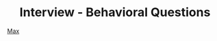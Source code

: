 <h1 align="center">Interview - Behavioral Questions</h1>

[Max](https://docs.google.com/document/d/1eLwODqkJBuVF7LCXzS5yc8ZwuomDEUJ26nCQ6UpTw_k/edit?usp=sharing)

